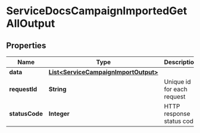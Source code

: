 

# ServiceDocsCampaignImportedGetAllOutput


## Properties

| Name | Type | Description | Notes |
|------------ | ------------- | ------------- | -------------|
|**data** | [**List&lt;ServiceCampaignImportOutput&gt;**](ServiceCampaignImportOutput.md) |  |  [optional] |
|**requestId** | **String** | Unique id for each request |  [optional] |
|**statusCode** | **Integer** | HTTP response status code |  [optional] |



